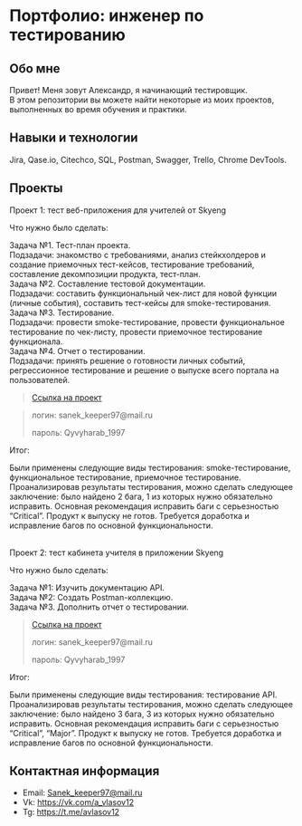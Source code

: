 # Портфолио: инженер по тестированию

## Обо мне 

Привет! Меня зовут Александр, я начинающий тестировщик. <br>
В этом репозитории вы можете найти некоторые из моих проектов, выполненных во время обучения и практики.
<br>

## Навыки и технологии
Jira, Qase.io, Сitechco, SQL, Postman, Swagger, Trello, Chrome DevTools. <br>




## Проекты

<p> Проект 1: тест веб-приложения для учителей от Skyeng</p>
<p>Что нужно было сделать:<p>

Задача №1. Тест-план проекта. <br>
Подзадачи: знакомство с требованиями, анализ стейкхолдеров и создание приемочных тест-кейсов, тестирование требований, составление декомпозиции продукта, тест-план. <br>
Задача №2. Составление тестовой документации. <br>
Подзадачи: составить функциональный чек-лист для новой функции (личные события), составить тест-кейсы для smoke-тестирования. <br>
Задача №3. Тестирование. <br>
Подзадачи: провести smoke-тестирование, провести функциональное тестирование по чек-листу, провести приемочное тестирование функционала. <br>
Задача №4. Отчет о тестировании. <br>
Подзадачи: принять решение о готовности личных событий, регрессионное тестирование и решение о выпуске всего портала на пользователей. <br>



> <a href="https://github.com/Aleksandr120197/120197/blob/main/%D0%9F%D1%80%D0%BE%D0%B5%D0%BA%D1%82%20%E2%84%961">Ссылка на проект</a>

> <p> логин: sanek_keeper97@mail.ru  </p>
> <p> пароль: Qyvyharab_1997 </p>
 
 <p>Итог:<p>
Были применены следующие виды тестирования: smoke-тестирование, функциональное тестирование, приемочное тестирование.
Проанализировав результаты тестирования, можно сделать следующее заключение: было найдено 2 бага, 1 из которых нужно обязательно исправить.
Основная рекомендация исправить баги с серьезностью “Critical”.
Продукт к выпуску не готов. Требуется доработка и исправление багов по основной функциональности.<br>
  



<br> 

<p> Проект 2: тест кабинета учителя в приложении Skyeng</p>
<p>Что нужно было сделать:<p>
Задача №1: Изучить  документацию API. <br>
Задача №2: Создать Postman-коллекцию. <br>
Задача №3. Дополнить отчет о тестировании. <br>


> <a href="https://alexsandr.atlassian.net/wiki/spaces/~5f0ee9811084620015b7697e/pages/33180/1+2">Ссылка на проект</a>
  > <p> логин: sanek_keeper97@mail.ru  </p>
> <p> пароль: Qyvyharab_1997 </p>
 
  <p>Итог:<p>
  Были применены следующие виды тестирования: тестирование API.
Проанализировав результаты тестирования, можно сделать следующее заключение: было найдено 3 бага, 3 из которых нужно обязательно исправить.
Основная рекомендация исправить баги с серьезностью “Critical”, “Major”.
Продукт к выпуску не готов. Требуется доработка и исправление багов по основной функциональности.<br>
  



## Контактная информация
- Email: Sanek_keeper97@mail.ru
- Vk: https://vk.com/a_vlasov12
- Tg: https://t.me/avlasov12
